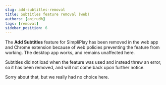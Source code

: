 ```yaml
---
slug: add-subtitles-removal
title: Subtitles feature removal (web)
authors: [anirudh]
tags: [removal]
sidebar_position: 6
---
```

The **Add Subtitles** feature for SimpliPlay has been removed in the web app and Chrome extension
because of web policies preventing the feature from working. The desktop app works, and remains unaffected here.

<!-- truncate -->
Subtitles did not load when the feature was used and instead threw an error, so it has been removed,
and will not come back upon further notice.

Sorry about that, but we really had no choice here.